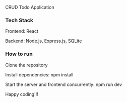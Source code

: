 CRUD Todo Application 
### Tech Stack
Frontend: React

Backend: Node.js, Express.js, SQLite

### How to run
Clone the repository

Install dependencies: npm install

Start the server and frontend concurrently: npm run dev

Happy coding!!!